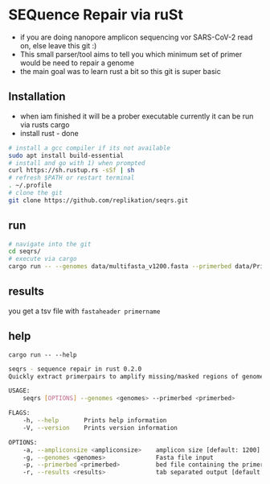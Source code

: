 # SEQuence Repair via ruSt
* if you are doing nanopore amplicon sequencing vor SARS-CoV-2 read on, else leave this git :)
* This small parser/tool aims to tell you which minimum set of primer would be need to repair a genome
* the main goal was to learn rust a bit so this git is super basic

## Installation
* when iam finished it will be a prober executable currently it can be run via rusts cargo
* install rust - done

```bash
# install a gcc compiler if its not available
sudo apt install build-essential
# install and go with 1) when prompted
curl https://sh.rustup.rs -sSf | sh
# refresh $PATH or restart terminal
. ~/.profile
# clone the git
git clone https://github.com/replikation/seqrs.git
```     

## run

````bash
# navigate into the git
cd seqrs/
# execute via cargo
cargo run -- --genomes data/multifasta_v1200.fasta --primerbed data/Primerfiles/V1200/nCoV-2019.bed --results results.txt
````

## results
you get a tsv file with `fastaheader primername`

## help

`cargo run -- --help`

````bash
seqrs - sequence repair in rust 0.2.0
Quickly extract primerpairs to amplify missing/masked regions of genomes.

USAGE:
    seqrs [OPTIONS] --genomes <genomes> --primerbed <primerbed>

FLAGS:
    -h, --help       Prints help information
    -V, --version    Prints version information

OPTIONS:
    -a, --ampliconsize <ampliconsize>    amplicon size [default: 1200]
    -g, --genomes <genomes>              Fasta file input
    -p, --primerbed <primerbed>          bed file containing the primer infos
    -r, --results <results>              tab separated output [default: results.tsv]
````
